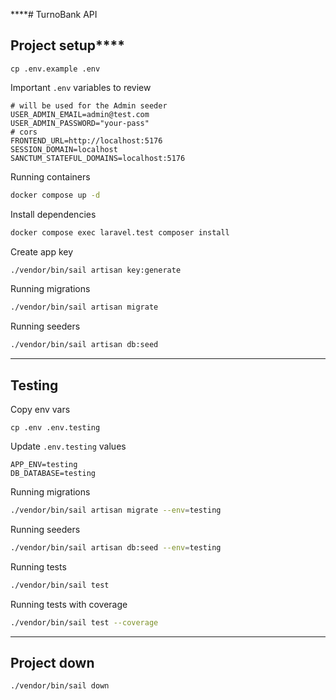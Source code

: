 ****# TurnoBank API

## Project setup****

```shell
cp .env.example .env
```

Important `.env` variables to review
```dotenv
# will be used for the Admin seeder
USER_ADMIN_EMAIL=admin@test.com
USER_ADMIN_PASSWORD="your-pass"
# cors
FRONTEND_URL=http://localhost:5176
SESSION_DOMAIN=localhost
SANCTUM_STATEFUL_DOMAINS=localhost:5176
```

Running containers
```bash
docker compose up -d
```

Install dependencies
```bash
docker compose exec laravel.test composer install
```

Create app key
```bash
./vendor/bin/sail artisan key:generate
```

Running migrations
```bash
./vendor/bin/sail artisan migrate
```

Running seeders
```bash
./vendor/bin/sail artisan db:seed
```
---

## Testing

Copy env vars
```shell
cp .env .env.testing
```

Update `.env.testing` values
```dotenv
APP_ENV=testing
DB_DATABASE=testing
```

Running migrations
```bash
./vendor/bin/sail artisan migrate --env=testing
```

Running seeders
```bash
./vendor/bin/sail artisan db:seed --env=testing
```

Running tests
```bash
./vendor/bin/sail test
```

Running tests with coverage
```bash
./vendor/bin/sail test --coverage
```

---

## Project down

```bash
./vendor/bin/sail down
```
